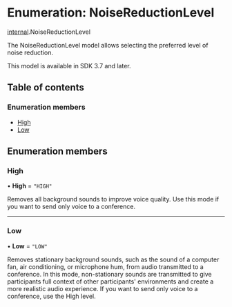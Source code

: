 # Enumeration: NoiseReductionLevel

[internal](../modules/internal.md).NoiseReductionLevel

The NoiseReductionLevel model allows selecting the preferred level of noise reduction.

This model is available in SDK 3.7 and later.

## Table of contents

### Enumeration members

- [High](internal.NoiseReductionLevel.md#high)
- [Low](internal.NoiseReductionLevel.md#low)

## Enumeration members

### High

• **High** = `"HIGH"`

Removes all background sounds to improve voice quality. Use this mode if you want to send only voice to a conference.

___

### Low

• **Low** = `"LOW"`

Removes stationary background sounds, such as the sound of a computer fan, air conditioning, or microphone hum, from audio transmitted to a conference. In this mode, non-stationary sounds are transmitted to give participants full context of other participants' environments and create a more realistic audio experience. If you want to send only voice to a conference, use the High level.
